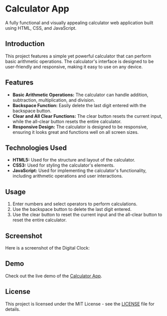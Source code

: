 # Calculator App

A fully functional and visually appealing calculator web application built using HTML, CSS, and JavaScript.

## Introduction

This project features a simple yet powerful calculator that can perform basic arithmetic operations. The calculator's interface is designed to be user-friendly and responsive, making it easy to use on any device.

## Features

- **Basic Arithmetic Operations:** The calculator can handle addition, subtraction, multiplication, and division.
- **Backspace Function:** Easily delete the last digit entered with the backspace button.
- **Clear and All Clear Functions:** The clear button resets the current input, while the all-clear button resets the entire calculator.
- **Responsive Design:** The calculator is designed to be responsive, ensuring it looks great and functions well on all screen sizes.

## Technologies Used

- **HTML5:** Used for the structure and layout of the calculator.
- **CSS3:** Used for styling the calculator's elements.
- **JavaScript:** Used for implementing the calculator's functionality, including arithmetic operations and user interactions.

## Usage

1. Enter numbers and select operators to perform calculations.
2. Use the backspace button to delete the last digit entered.
3. Use the clear button to reset the current input and the all-clear button to reset the entire calculator.

## Screenshot

Here is a screenshot of the Digital Clock:

## Demo

Check out the live demo of the [Calculator App](https://anas7k.github.io/Js-Projects/Calculator/).

## License

This project is licensed under the MIT License - see the [LICENSE](../LICENSE.md) file for details.
